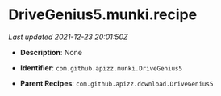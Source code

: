 # DriveGenius5.munki.recipe

_Last updated 2021-12-23 20:01:50Z_

- **Description**: None

- **Identifier**: `com.github.apizz.munki.DriveGenius5`

- **Parent Recipes**: `com.github.apizz.download.DriveGenius5`
